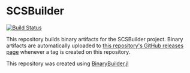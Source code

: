 # SCSBuilder

[![Build Status](https://travis-ci.org/JuliaOpt/SCSBuilder.svg?branch=master)](https://travis-ci.org/JuliaOpt/SCSBuilder)

This repository builds binary artifacts for the SCSBuilder project. Binary artifacts are automatically uploaded to
[this repository's GitHub releases page](https://github.com/JuliaOpt/SCSBuilder/releases) whenever a tag is created
on this repository.

This repository was created using [BinaryBuilder.jl](https://github.com/JuliaPackaging/BinaryBuilder.jl)
